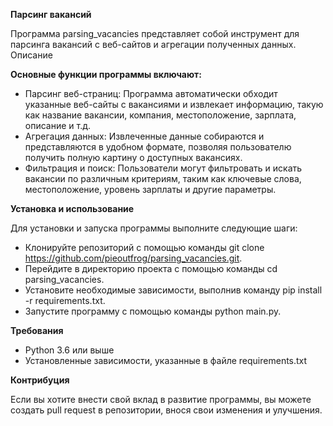 **Парсинг вакансий**

Программа parsing_vacancies представляет собой инструмент для парсинга вакансий с веб-сайтов и агрегации полученных данных.
Описание

**Основные функции программы включают:**

* Парсинг веб-страниц: Программа автоматически обходит указанные веб-сайты с вакансиями и извлекает информацию, такую как название вакансии, компания, местоположение, зарплата, описание и т.д.
* Агрегация данных: Извлеченные данные собираются и представляются в удобном формате, позволяя пользователю получить полную картину о доступных вакансиях.
* Фильтрация и поиск: Пользователи могут фильтровать и искать вакансии по различным критериям, таким как ключевые слова, местоположение, уровень зарплаты и другие параметры.

**Установка и использование**

Для установки и запуска программы выполните следующие шаги:

* Клонируйте репозиторий с помощью команды git clone https://github.com/pieoutfrog/parsing_vacancies.git.
* Перейдите в директорию проекта с помощью команды cd parsing_vacancies.
* Установите необходимые зависимости, выполнив команду pip install -r requirements.txt.
* Запустите программу с помощью команды python main.py.

**Требования**

* Python 3.6 или выше
* Установленные зависимости, указанные в файле requirements.txt

**Контрибуция**

Если вы хотите внести свой вклад в развитие программы, вы можете создать pull request в репозитории, внося свои изменения и улучшения.
